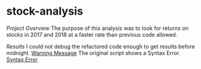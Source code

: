 # **stock-analysis**

*Project Overview*
The purpose of this analysis was to look for returns on stocks in 2017 and 2018 at a faster rate than previous code allowed.

*Results*
I could not debug the refactored code enough to get results before midnight. [Warning Message](https://github.com/LaurenSonis/stock-analysis/blob/main/screenshotwarningmessage.png)
The original script shows a Syntax Error. [Syntax Error]()

